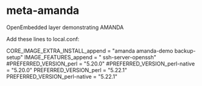 # meta-amanda
OpenEmbedded layer demonstrating AMANDA

Add these lines to local.conf:

CORE_IMAGE_EXTRA_INSTALL_append = "amanda amanda-demo backup-setup"
IMAGE_FEATURES_append = " ssh-server-openssh"
#PREFERRED_VERSION_perl = "5.20.0"
#PREFERRED_VERSION_perl-native = "5.20.0"
PREFERRED_VERSION_perl = "5.22.1"
PREFERRED_VERSION_perl-native = "5.22.1"

